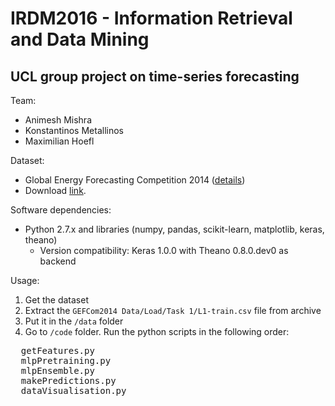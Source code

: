 # IRDM2016 - Information Retrieval and Data Mining
## UCL group project on time-series forecasting

Team:  
+ Animesh Mishra
+ Konstantinos Metallinos
+ Maximilian Hoefl


Dataset: 
+ Global Energy Forecasting Competition 2014 ([details](http://www.drhongtao.com/gefcom))  
+ Download [link](http://1drv.ms/1PIVd0L).


Software dependencies:
+ Python 2.7.x and libraries (numpy, pandas, scikit-learn, matplotlib, keras, theano)  
  - Version compatibility: Keras 1.0.0 with Theano 0.8.0.dev0 as backend


Usage:

1. Get the dataset
  1. Extract the `GEFCom2014 Data/Load/Task 1/L1-train.csv` file from archive
  2. Put it in the `/data` folder
3. Go to `/code` folder. Run the python scripts in the following order:  
  <pre>
  getFeatures.py
  mlpPretraining.py
  mlpEnsemble.py
  makePredictions.py
  dataVisualisation.py
  </pre>

